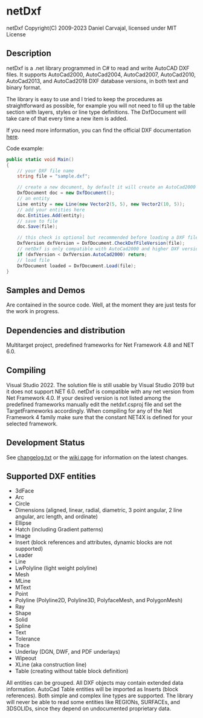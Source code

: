 # netDxf
netDxf Copyright(C) 2009-2023 Daniel Carvajal, licensed under MIT License
## Description
netDxf is a .net library programmed in C# to read and write AutoCAD DXF files. It supports AutoCad2000, AutoCad2004, AutoCad2007, AutoCad2010,  AutoCad2013, and AutoCad2018 DXF database versions, in both text and binary format.

The library is easy to use and I tried to keep the procedures as straightforward as possible, for example you will not need to fill up the table section with layers, styles or line type definitions. The DxfDocument will take care of that every time a new item is added.

If you need more information, you can find the official DXF documentation [here](https://help.autodesk.com/view/OARX/2021/ENU/?guid=GUID-235B22E0-A567-4CF6-92D3-38A2306D73F3).

Code example:

```c#
public static void Main()
{
	// your DXF file name
	string file = "sample.dxf";

	// create a new document, by default it will create an AutoCad2000 DXF version
	DxfDocument doc = new DxfDocument();
	// an entity
	Line entity = new Line(new Vector2(5, 5), new Vector2(10, 5));
	// add your entities here
	doc.Entities.Add(entity);
	// save to file
	doc.Save(file);

	// this check is optional but recommended before loading a DXF file
	DxfVersion dxfVersion = DxfDocument.CheckDxfFileVersion(file);
	// netDxf is only compatible with AutoCad2000 and higher DXF versions
	if (dxfVersion < DxfVersion.AutoCad2000) return;
	// load file
	DxfDocument loaded = DxfDocument.Load(file);
}
```

## Samples and Demos 
Are contained in the source code.
Well, at the moment they are just tests for the work in progress.
## Dependencies and distribution 
Multitarget project, predefined frameworks for Net Framework 4.8 and NET 6.0.
## Compiling
Visual Studio 2022. The solution file is still usable by Visual Studio 2019 but it does not support NET 6.0.
netDxf is compatible with any net version from Net Framework 4.0.
If your desired version is not listed among the predefined frameworks manually edit the netdxf.csproj file and set the TargetFrameworks accordingly.
When compiling for any of the Net Framework 4 family make sure that the constant NET4X is defined for your selected framework.
## Development Status 
See [changelog.txt](https://github.com/haplokuon/netDxf/blob/master/doc/Changelog.txt) or the [wiki page](https://github.com/haplokuon/netDxf/wiki) for information on the latest changes.
## Supported DXF entities
* 3dFace
* Arc
* Circle
* Dimensions (aligned, linear, radial, diametric, 3 point angular, 2 line angular, arc length, and ordinate)
* Ellipse
* Hatch (including Gradient patterns)
* Image
* Insert (block references and attributes, dynamic blocks are not supported)
* Leader
* Line
* LwPolyline (light weight polyline)
* Mesh
* MLine
* MText
* Point
* Polyline (Polyline2D, Polyline3D, PolyfaceMesh, and PolygonMesh)
* Ray
* Shape
* Solid
* Spline
* Text
* Tolerance
* Trace
* Underlay (DGN, DWF, and PDF underlays)
* Wipeout
* XLine (aka construction line)
* Table (creating without table block definition)

All entities can be grouped.
All DXF objects may contain extended data information. 
AutoCad Table entities will be imported as Inserts (block references).
Both simple and complex line types are supported.
The library will never be able to read some entities like REGIONs, SURFACEs, and 3DSOLIDs, since they depend on undocumented proprietary data.
